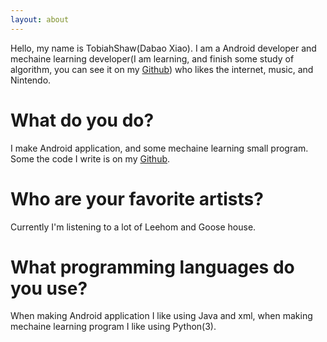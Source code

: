```yaml
---
layout: about
---
```


Hello, my name is TobiahShaw(Dabao Xiao). I am a Android developer and mechaine learning developer(I am learning, and finish some study of algorithm, you can see it on my [Github](https://github.com/TobiahShaw/machine-learning-algorithm)) who likes the internet, music, and Nintendo.

# What do you do?
I make Android application, and some mechaine learning small program. Some the code I write is on my [Github](https://github.com/BigBoom-Xiao).

# Who are your favorite artists?
Currently I'm listening to a lot of Leehom and Goose house.

# What programming languages do you use?
When making Android application I like using Java and xml, when making mechaine learning program I like using Python(3).
